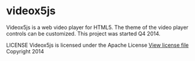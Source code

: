 videox5js
=========

Videox5js is a web video player for HTML5. The theme of the video player controls can be customized.  This project was started Q4 2014.

LICENSE
Videox5js is licensed under the Apache License [View license file](http://www.gnu.org/licenses/lgpl.txt)
Copyright 2014
